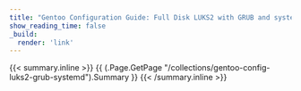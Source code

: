 ```yaml
---
title: "Gentoo Configuration Guide: Full Disk LUKS2 with GRUB and systemd"
show_reading_time: false
_build:
  render: 'link'
---
```


<!--
This post is just for a redirection page to the collection with the same name.
The redirection is set up in the front matter of file
content/**/collections/gentoo-config-luks2-grub-systemd.md.
-->

{{< summary.inline >}}
{{ (.Page.GetPage "/collections/gentoo-config-luks2-grub-systemd").Summary }}
{{< /summary.inline >}}
